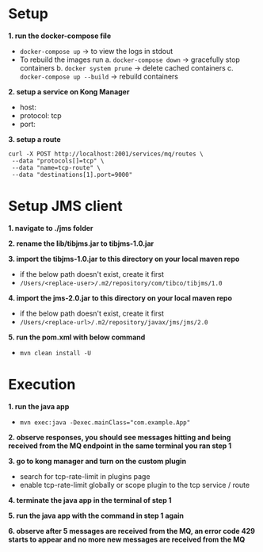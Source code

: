 # Setup

**1. run the docker-compose file**

- `docker-compose up` -> to view the logs in stdout
- To rebuild the images run
  a. `docker-compose down` -> gracefully stop containers
  b. `docker system prune` -> delete cached containers
  c. `docker-compose up --build` -> rebuild containers

**2. setup a service on Kong Manager**

- host: <mq-broker-host>
- protocol: tcp
- port: <mq-port>

**3. setup a route**

```
curl -X POST http://localhost:2001/services/mq/routes \
 --data "protocols[]=tcp" \
 --data "name=tcp-route" \
 --data "destinations[1].port=9000"
```

# Setup JMS client

**1. navigate to ./jms folder**

**2. rename the lib/tibjms.jar to tibjms-1.0.jar**

**3. import the tibjms-1.0.jar to this directory on your local maven repo**

- if the below path doesn't exist, create it first
- `/Users/<replace-user>/.m2/repository/com/tibco/tibjms/1.0`

**4. import the jms-2.0.jar to this directory on your local maven repo**

- if the below path doesn't exist, create it first
- `/Users/<replace-url>/.m2/repository/javax/jms/jms/2.0`

**5. run the pom.xml with below command**

- `mvn clean install -U`

# Execution

**1. run the java app**

- `mvn exec:java -Dexec.mainClass="com.example.App"`

**2. observe responses, you should see messages hitting and being received from the MQ endpoint in the same terminal you ran step 1**

**3. go to kong manager and turn on the custom plugin**

- search for tcp-rate-limit in plugins page
- enable tcp-rate-limit globally or scope plugin to the tcp service / route

**4. terminate the java app in the terminal of step 1**

**5. run the java app with the command in step 1 again**

**6. observe after 5 messages are received from the MQ, an error code 429 starts to appear and no more new messages are received from the MQ**
